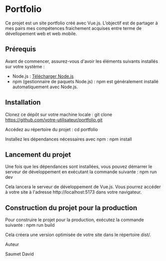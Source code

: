 # Portfolio
Ce projet est un site portfolio créé avec Vue.js.
L’objectif est de partager à mes pairs mes compétences fraichement acquises entre terme de dévellopement web et web mobile. 

## Prérequis

Avant de commencer, assurez-vous d'avoir les éléments suivants installés sur votre système :

- Node.js : [Télécharger Node.js](https://nodejs.org/)
- npm (gestionnaire de paquets Node.js) : npm est généralement installé automatiquement avec Node.js.

## Installation

Clonez ce dépôt sur votre machine locale :
   git clone https://github.com/votre-utilisateur/portfolio.git
   
Accédez au répertoire du projet :
   cd portfolio

Installez les dépendances nécessaires avec npm :
   npm install

## Lancement du projet

Une fois que les dépendances sont installées, vous pouvez démarrer le serveur de développement en exécutant la commande suivante :
   npm run dev

Cela lancera le serveur de développement de Vue.js. Vous pourrez accéder à votre site à l'adresse http://localhost:5173 dans votre navigateur.

## Construction du projet pour la production

Pour construire le projet pour la production, exécutez la commande suivante :
   npm run build

Cela créera une version optimisée de votre site dans le répertoire dist/.

Auteur

Saumet David

